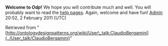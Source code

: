 __Welcome to _Odp_!__ We hope you will contribute much and well. 
You will probably want to read the [help pages](http://ontologydesignpatterns.org/wiki/Help:Contents "Help:Contents"). Again, welcome and have fun! [Admin](../User/ValentinaPresutti "User:ValentinaPresutti") 20:52, 2 February 2011 (UTC)





Retrieved from "[http://ontologydesignpatterns.org/wiki/User\_talk:ClaudioBergamini](../User_talk/ClaudioBergamini)"